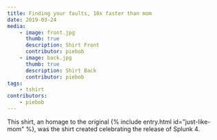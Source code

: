 ```yaml
---
title: Finding your faults, 10x faster than mom
date: 2019-03-24
media:
    - image: front.jpg
      thumb: true
      description: Shirt Front
      contributor: piebob
    - image: back.jpg
      thumb: true
      description: Shirt Back
      contributor: piebob
tags:
    - tshirt
contributors:
    - piebob
---
```

This shirt, an homage to the original {% include entry.html id="just-like-mom" %}, was the shirt created celebrating the release of Splunk 4.
